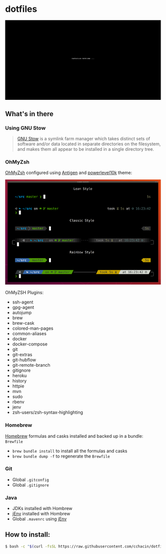 # dotfiles

![Dotfiles Installation gif](DotfilesInstallation.gif)

## What's in there

### Using GNU Stow

> [GNU Stow][1] is a symlink farm manager which takes distinct sets of software and/or data located in separate directories on the filesystem, and makes them all appear to be installed in a single directory tree.

### OhMyZsh

[OhMyZsh][2] configured using [Antigen][3] and [powerlevel10k][4] theme:

![prompt style image](prompt-style.png)

OhMyZSH Plugins:

- ssh-agent
- gpg-agent
- autojump
- brew
- brew-cask
- colored-man-pages
- common-aliases
- docker
- docker-compose
- git
- git-extras
- git-hubflow
- git-remote-branch
- gitignore
- heroku
- history
- httpie
- mvn
- sudo
- rbenv
- jenv
- zsh-users/zsh-syntax-highlighting

### Homebrew

[Homebrew][5] formulas and casks installed and backed up in a bundle: `Brewfile`

- `brew bundle install` to install all the formulas and casks
- `brew bundle dump -f` to regenerate the `Brewfile`

### Git
- Global `.gitconfig`
- Global `.gitignore`

### Java
- JDKs installed with Hombrew
- [jEnv][6] installed with Hombrew
- Global `.mavenrc` using [jEnv][6]

## How to install:
```sh
$ bash -c "$(curl -fsSL https://raw.githubusercontent.com/cchacin/dotfiles/master/install.sh)"
```

[1]: (https://www.gnu.org/software/stow/manual/stow.html)
[2]: (https://ohmyz.sh/)
[3]: (https://antigen.sharats.me/)
[4]: (https://github.com/romkatv/powerlevel10k)
[5]: (https://brew.sh/)
[6]: (https://www.jenv.be/)
